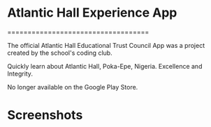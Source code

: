 # Atlantic Hall Experience App
===================================

The official Atlantic Hall Educational Trust Council App was a project created by the school's coding club. 

Quickly learn about Atlantic Hall, Poka-Epe, Nigeria. Excellence and Integrity.

No longer available on the Google Play Store.

# Screenshots 
[//]:<img src="https://github.com/offad/atlantic-hall-experience/blob/6e874db27faafd208adc83bcd3204b6bb3adfb75/screenshots/main_spash_screen.png" width="480" hieght="854">
